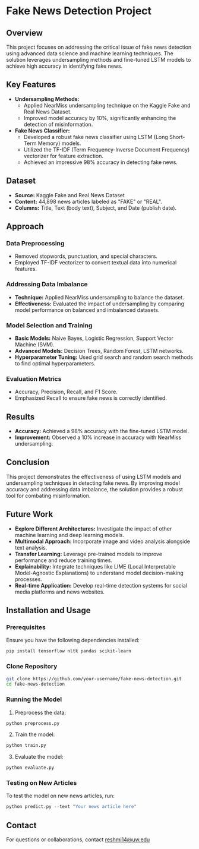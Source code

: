 # Fake News Detection Project

## Overview
This project focuses on addressing the critical issue of fake news detection using advanced data science and machine learning techniques. The solution leverages undersampling methods and fine-tuned LSTM models to achieve high accuracy in identifying fake news.

## Key Features
- **Undersampling Methods:**
  - Applied NearMiss undersampling technique on the Kaggle Fake and Real News Dataset.
  - Improved model accuracy by 10%, significantly enhancing the detection of misinformation.
- **Fake News Classifier:**
  - Developed a robust fake news classifier using LSTM (Long Short-Term Memory) models.
  - Utilized the TF-IDF (Term Frequency-Inverse Document Frequency) vectorizer for feature extraction.
  - Achieved an impressive 98% accuracy in detecting fake news.

## Dataset
- **Source:** Kaggle Fake and Real News Dataset
- **Content:** 44,898 news articles labeled as "FAKE" or "REAL".
- **Columns:** Title, Text (body text), Subject, and Date (publish date).

## Approach
### Data Preprocessing
- Removed stopwords, punctuation, and special characters.
- Employed TF-IDF vectorizer to convert textual data into numerical features.

### Addressing Data Imbalance
- **Technique:** Applied NearMiss undersampling to balance the dataset.
- **Effectiveness:** Evaluated the impact of undersampling by comparing model performance on balanced and imbalanced datasets.

### Model Selection and Training
- **Basic Models:** Naive Bayes, Logistic Regression, Support Vector Machine (SVM).
- **Advanced Models:** Decision Trees, Random Forest, LSTM networks.
- **Hyperparameter Tuning:** Used grid search and random search methods to find optimal hyperparameters.

### Evaluation Metrics
- Accuracy, Precision, Recall, and F1 Score.
- Emphasized Recall to ensure fake news is correctly identified.

## Results
- **Accuracy:** Achieved a 98% accuracy with the fine-tuned LSTM model.
- **Improvement:** Observed a 10% increase in accuracy with NearMiss undersampling.

## Conclusion
This project demonstrates the effectiveness of using LSTM models and undersampling techniques in detecting fake news. By improving model accuracy and addressing data imbalance, the solution provides a robust tool for combating misinformation.

## Future Work
- **Explore Different Architectures:** Investigate the impact of other machine learning and deep learning models.
- **Multimodal Approach:** Incorporate image and video analysis alongside text analysis.
- **Transfer Learning:** Leverage pre-trained models to improve performance and reduce training times.
- **Explainability:** Integrate techniques like LIME (Local Interpretable Model-Agnostic Explanations) to understand model decision-making processes.
- **Real-time Application:** Develop real-time detection systems for social media platforms and news websites.

## Installation and Usage
### Prerequisites
Ensure you have the following dependencies installed:
```bash
pip install tensorflow nltk pandas scikit-learn
```

### Clone Repository
```bash
git clone https://github.com/your-username/fake-news-detection.git
cd fake-news-detection
```

### Running the Model
1. Preprocess the data:
```python
python preprocess.py
```
2. Train the model:
```python
python train.py
```
3. Evaluate the model:
```python
python evaluate.py
```

### Testing on New Articles
To test the model on new news articles, run:
```python
python predict.py --text "Your news article here"
```


## Contact
For questions or collaborations, contact reshmi14@uw.edu
